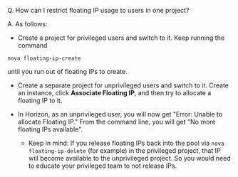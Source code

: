 Q. How can I restrict floating IP usage to users in one project?

A. As follows:

 * Create a project for privileged users and switch to it. Keep running the command

`nova floating-ip-create`

until you run out of floating IPs to create.

 * Create a separate project for unprivileged users and switch to it. Create an instance, click **Associate Floating IP**, and then try to allocate a floating IP to it.

 * In Horizon, as an unprivileged user, you will now get "Error: Unable to allocate Floating IP." From the command line, you will get "No more floating IPs available".

	  * Keep in mind: If you release floating IPs back into the pool via `nova floating-ip-delete` (for example) in the privileged project, that IP will become available to the unprivileged project. So you would need to educate your privileged team to not release IPs.
